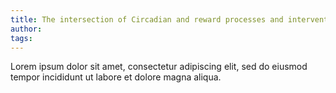 ```yaml
---
title: The intersection of Circadian and reward processes and intervention drafting
author: 
tags:
---
```


Lorem ipsum dolor sit amet, consectetur adipiscing elit, sed do eiusmod tempor incididunt ut labore et dolore magna aliqua.
